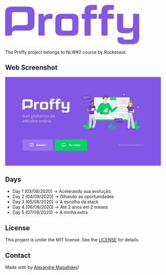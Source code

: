 
![logo](https://github.com/amagalhaes31/nlw_02_proffy/blob/master/.github/title.png)

The Proffy project belongs to NLW#2 course by Rockeseat.

## Web Screenshot
![web_landing](https://github.com/amagalhaes31/nlw_02_proffy/blob/master/.github/web-landing.png)

## Days
* Day 1 (03/08/2020) -> Acelerando sua evolução
* Day 2 (04/08/2020) -> Olhando as oportunidades
* Day 3 (05/08/2020) -> A escolha da stack
* Day 4 (06/08/2020) -> Até 2 anos em 2 meses
* Day 5 (07/08/2020) -> A minha extra

## License
This project is under the MIT license. See the [LICENSE](https://github.com/amagalhaes31/nlw_02_proffy/blob/master/LICENSE) for details.

## Contact
Made with by [Alexandre Magalhães](https://www.linkedin.com/in/alexandre-magalh%C3%A3es-1919a68b/)!
